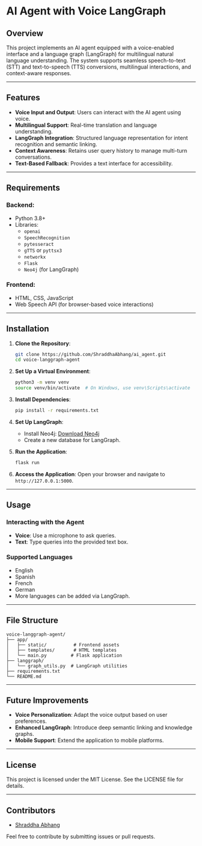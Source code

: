 
# AI Agent with Voice LangGraph

## Overview
This project implements an AI agent equipped with a voice-enabled interface and a language graph (LangGraph) for multilingual natural language understanding. The system supports seamless speech-to-text (STT) and text-to-speech (TTS) conversions, multilingual interactions, and context-aware responses.

---

## Features
- **Voice Input and Output**: Users can interact with the AI agent using voice.
- **Multilingual Support**: Real-time translation and language understanding.
- **LangGraph Integration**: Structured language representation for intent recognition and semantic linking.
- **Context Awareness**: Retains user query history to manage multi-turn conversations.
- **Text-Based Fallback**: Provides a text interface for accessibility.

---

## Requirements

### Backend:
- Python 3.8+
- Libraries:
  - `openai`
  - `SpeechRecognition`
  - `pytesseract`
  - `gTTS` or `pyttsx3`
  - `networkx`
  - `Flask`
  - `Neo4j` (for LangGraph)

### Frontend:
- HTML, CSS, JavaScript
- Web Speech API (for browser-based voice interactions)

---

## Installation

1. **Clone the Repository**:
   ```bash
   git clone https://github.com/ShraddhaAbhang/ai_agent.git
   cd voice-langgraph-agent
   ```

2. **Set Up a Virtual Environment**:
   ```bash
   python3 -m venv venv
   source venv/bin/activate  # On Windows, use venv\Scripts\activate
   ```

3. **Install Dependencies**:
   ```bash
   pip install -r requirements.txt
   ```

4. **Set Up LangGraph**:
   - Install Neo4j:
     [Download Neo4j](https://neo4j.com/download/)
   - Create a new database for LangGraph.

5. **Run the Application**:
   ```bash
   flask run
   ```

6. **Access the Application**:
   Open your browser and navigate to `http://127.0.0.1:5000`.

---

## Usage

### Interacting with the Agent
- **Voice**: Use a microphone to ask queries.
- **Text**: Type queries into the provided text box.

### Supported Languages
- English
- Spanish
- French
- German
- More languages can be added via LangGraph.

---

## File Structure
```
voice-langgraph-agent/
├── app/
│   ├── static/          # Frontend assets
│   ├── templates/       # HTML templates
│   └── main.py         # Flask application
├── langgraph/
│   └── graph_utils.py  # LangGraph utilities
├── requirements.txt
└── README.md
```

---

## Future Improvements
- **Voice Personalization**: Adapt the voice output based on user preferences.
- **Enhanced LangGraph**: Introduce deep semantic linking and knowledge graphs.
- **Mobile Support**: Extend the application to mobile platforms.

---

## License
This project is licensed under the MIT License. See the LICENSE file for details.

---

## Contributors
- [Shraddha Abhang](https://github.com/ShraddhaAbhang)

Feel free to contribute by submitting issues or pull requests.
